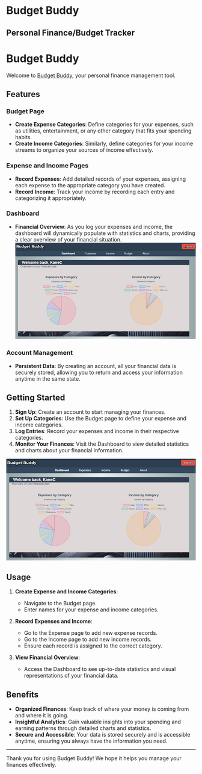 # Budget Buddy
## Personal Finance/Budget Tracker
# Budget Buddy

Welcome to [Budget Buddy](https://kmclevel.w3.uvm.edu/cs2450/), your personal finance management tool. 

## Features

### Budget Page
- **Create Expense Categories**: Define categories for your expenses, such as utilities, entertainment, or any other category that fits your spending habits.
- **Create Income Categories**: Similarly, define categories for your income streams to organize your sources of income effectively.

### Expense and Income Pages
- **Record Expenses**: Add detailed records of your expenses, assigning each expense to the appropriate category you have created.
- **Record Income**: Track your income by recording each entry and categorizing it appropriately.

### Dashboard
- **Financial Overview**: As you log your expenses and income, the dashboard will dynamically populate with statistics and charts, providing a clear overview of your financial situation.
![Dashboard Charts](https://raw.githubusercontent.com/kaneclev/BudgetBuddy/9fd3097916cead74aa8039c38620b10a550d5e24/Screenshot%202024-07-16%20183205.jpg)
### Account Management
- **Persistent Data**: By creating an account, all your financial data is securely stored, allowing you to return and access your information anytime in the same state.

## Getting Started

1. **Sign Up**: Create an account to start managing your finances.
2. **Set Up Categories**: Use the Budget page to define your expense and income categories.
3. **Log Entries**: Record your expenses and income in their respective categories.
4. **Monitor Your Finances**: Visit the Dashboard to view detailed statistics and charts about your financial information.

![image](https://raw.githubusercontent.com/kaneclev/BudgetBuddy/9fd3097916cead74aa8039c38620b10a550d5e24/Screenshot%202024-07-16%20183205.jpg)
## Usage

1. **Create Expense and Income Categories**:
    - Navigate to the Budget page.
    - Enter names for your expense and income categories.

2. **Record Expenses and Income**:
    - Go to the Expense page to add new expense records.
    - Go to the Income page to add new income records.
    - Ensure each record is assigned to the correct category.

3. **View Financial Overview**:
    - Access the Dashboard to see up-to-date statistics and visual representations of your financial data.

## Benefits

- **Organized Finances**: Keep track of where your money is coming from and where it is going.
- **Insightful Analytics**: Gain valuable insights into your spending and earning patterns through detailed charts and statistics.
- **Secure and Accessible**: Your data is stored securely and is accessible anytime, ensuring you always have the information you need.


---

Thank you for using Budget Buddy! We hope it helps you manage your finances effectively.



